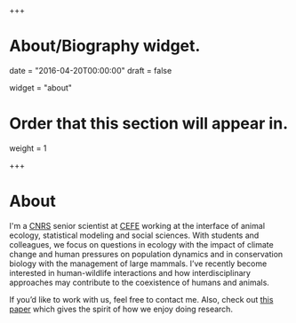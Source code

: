 +++
# About/Biography widget.

date = "2016-04-20T00:00:00"
draft = false

widget = "about"

# Order that this section will appear in.
weight = 1

+++

# About

I'm a [CNRS](http://www.cnrs.fr/index.php) senior scientist at [CEFE](http://www.cefe.cnrs.fr/fr/) 
working at the interface of animal ecology, statistical modeling and social sciences. 
With students and colleagues, we focus on questions in ecology with the impact of climate 
change and human pressures on population dynamics and in conservation biology with the management 
of large mammals. I’ve recently become interested in human-wildlife interactions and how interdisciplinary 
approaches may 
contribute to the coexistence of humans and animals.

If you’d like to work with us, feel free to contact me. Also, check out 
[this paper](https://dl.dropboxusercontent.com/u/23160641/my-pubs/boulet-publi2012AnCons.pdf) 
which gives the spirit of how we enjoy doing research.

